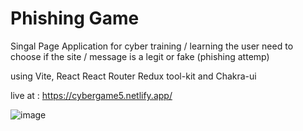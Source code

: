 # Phishing Game
Singal Page Application for cyber training / learning
the user need to choose if the site / message is a legit or fake (phishing attemp)

using Vite, React
React Router
Redux tool-kit
and Chakra-ui

live at : https://cybergame5.netlify.app/

![image](https://user-images.githubusercontent.com/99732661/196134735-e748dd06-b7ad-4281-a4b9-8aceb9268fa1.png)
